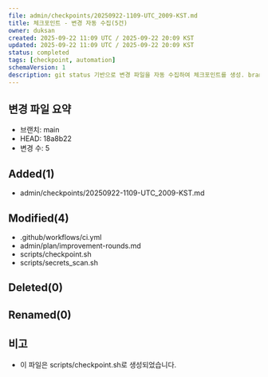```yaml
---
file: admin/checkpoints/20250922-1109-UTC_2009-KST.md
title: 체크포인트 - 변경 자동 수집(5건)
owner: duksan
created: 2025-09-22 11:09 UTC / 2025-09-22 20:09 KST
updated: 2025-09-22 11:09 UTC / 2025-09-22 20:09 KST
status: completed
tags: [checkpoint, automation]
schemaVersion: 1
description: git status 기반으로 변경 파일을 자동 수집하여 체크포인트를 생성. branch=main, head=18a8b22
---
```


## 변경 파일 요약
- 브랜치: main
- HEAD: 18a8b22
- 변경 수: 5

## Added(1)
- admin/checkpoints/20250922-1109-UTC_2009-KST.md

## Modified(4)
- .github/workflows/ci.yml
- admin/plan/improvement-rounds.md
- scripts/checkpoint.sh
- scripts/secrets_scan.sh

## Deleted(0)

## Renamed(0)

## 비고
- 이 파일은 scripts/checkpoint.sh로 생성되었습니다.
